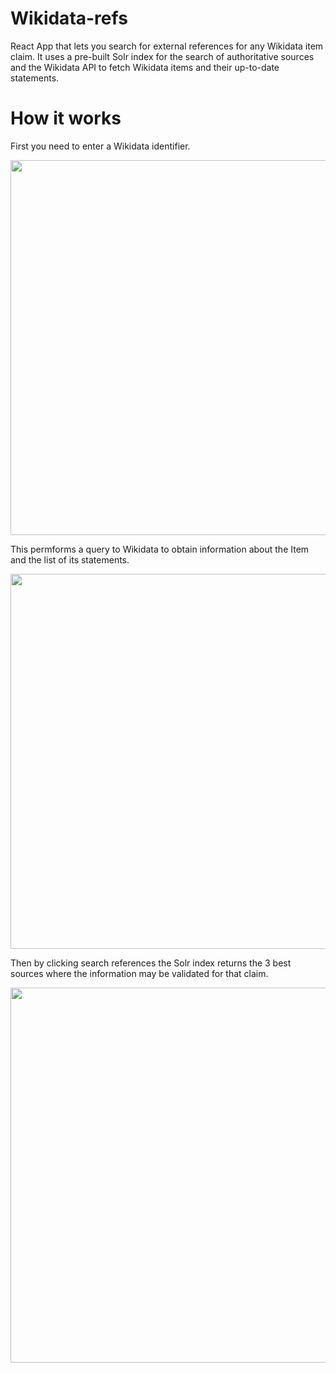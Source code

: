 
# Wikidata-refs 

React App that lets you search for external references for any Wikidata item claim. It uses a pre-built Solr index for the search of authoritative sources and the Wikidata API to fetch Wikidata items and their up-to-date statements.


# How it works

First you need to enter a Wikidata identifier.

<p align="center">
  <img src="https://i.imgur.com/TiZZ462.png" width="600">
</p>

This permforms a query to Wikidata to obtain information about the Item and the list of its statements.

<p align="center">
  <img src="https://i.imgur.com/XGh1aPH.png" width="600">
</p>

Then by clicking search references the Solr index returns the 3 best sources where the information may be validated for that claim.

<p align="center">
  <img src="https://i.imgur.com/tiO3tkS.png" width="600">
</p>
